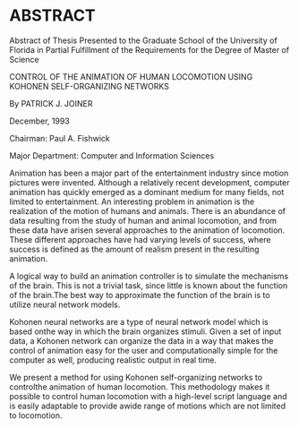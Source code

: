 # ABSTRACT

Abstract of Thesis Presented to the Graduate School of the University of Florida in Partial Fulfillment of the
Requirements for the Degree of Master of Science

CONTROL OF THE ANIMATION OF HUMAN LOCOMOTION USING KOHONEN SELF-ORGANIZING NETWORKS

By PATRICK J. JOINER

December, 1993 

Chairman: Paul A. Fishwick 

Major Department:  Computer and Information Sciences

Animation has been a major part of the entertainment industry since motion pictures were invented.  Although a relatively recent development, computer animation has quickly emerged as a dominant medium for many fields, not limited to entertainment.
An interesting problem in animation is the realization of the motion of humans and animals.  There is an abundance of data resulting from the study of human and animal locomotion, and from these data have arisen several approaches to the animation of locomotion.  These different approaches have had varying levels of success, where success is defined as the amount of realism present in the resulting animation.

A logical way to build an animation controller is to simulate the mechanisms of the brain.  This is not a trivial task, since little is known about the function of the brain.The best way to approximate the function of the brain is to utilize neural network models.

Kohonen neural networks are a type of neural network model which is based onthe way in which the brain organizes stimuli.  Given a set of input data, a Kohonen network can organize the data in a way that makes the control of animation easy for the user and computationally simple for the computer as well, producing realistic output in real time.

We present a method for using Kohonen self-organizing networks to controlthe animation of human locomotion.  This methodology makes it possible to control human locomotion with a high-level script language and is easily adaptable to provide awide range of motions which are not limited to locomotion.
